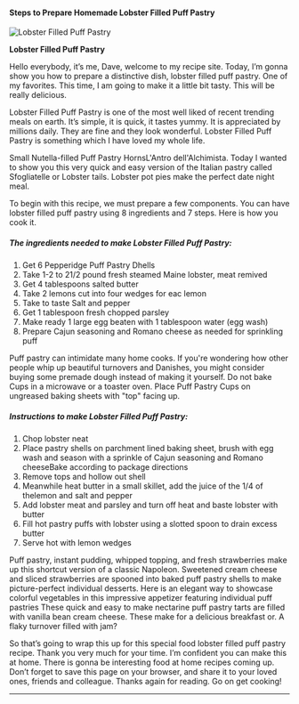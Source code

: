             

#### Steps to Prepare Homemade Lobster Filled Puff Pastry

![Lobster Filled Puff Pastry](https://img-global.cpcdn.com/recipes/e2bf545ac60b585c/751x532cq70/lobster-filled-puff-pastry-recipe-main-photo.jpg)

**Lobster Filled Puff Pastry**

Hello everybody, it’s me, Dave, welcome to my recipe site. Today, I’m gonna show you how to prepare a distinctive dish, lobster filled puff pastry. One of my favorites. This time, I am going to make it a little bit tasty. This will be really delicious.

Lobster Filled Puff Pastry is one of the most well liked of recent trending meals on earth. It’s simple, it is quick, it tastes yummy. It is appreciated by millions daily. They are fine and they look wonderful. Lobster Filled Puff Pastry is something which I have loved my whole life.

Small Nutella-filled Puff Pastry HornsL'Antro dell'Alchimista. Today I wanted to show you this very quick and easy version of the Italian pastry called Sfogliatelle or Lobster tails. Lobster pot pies make the perfect date night meal.

To begin with this recipe, we must prepare a few components. You can have lobster filled puff pastry using 8 ingredients and 7 steps. Here is how you cook it.

##### The ingredients needed to make Lobster Filled Puff Pastry:

1.  Get 6 Pepperidge Puff Pastry Dhells
2.  Take 1-2 to 21/2 pound fresh steamed Maine lobster, meat remived
3.  Get 4 tablespoons salted butter
4.  Take 2 lemons cut into four wedges for eac lemon
5.  Take to taste Salt and pepper
6.  Get 1 tablespoon fresh chopped parsley
7.  Make ready 1 large egg beaten with 1 tablespoon water (egg wash)
8.  Prepare Cajun seasoning and Romano cheese as needed for sprinkling puff

Puff pastry can intimidate many home cooks. If you're wondering how other people whip up beautiful turnovers and Danishes, you might consider buying some premade dough instead of making it yourself. Do not bake Cups in a microwave or a toaster oven. Place Puff Pastry Cups on ungreased baking sheets with "top" facing up.

##### Instructions to make Lobster Filled Puff Pastry:

1.  Chop lobster neat
2.  Place pastry shells on parchment lined baking sheet, brush with egg wash and season with a sprinkle of Cajun seasoning and Romano cheeseBake according to package directions
3.  Remove tops and hollow out shell
4.  Meanwhile heat butter in a small skillet, add the juice of the 1/4 of thelemon and salt and pepper
5.  Add lobster meat and parsley and turn off heat and baste lobster with butter
6.  Fill hot pastry puffs with lobster using a slotted spoon to drain excess butter
7.  Serve hot with lemon wedges

Puff pastry, instant pudding, whipped topping, and fresh strawberries make up this shortcut version of a classic Napoleon. Sweetened cream cheese and sliced strawberries are spooned into baked puff pastry shells to make picture-perfect individual desserts. Here is an elegant way to showcase colorful vegetables in this impressive appetizer featuring individual puff pastries These quick and easy to make nectarine puff pastry tarts are filled with vanilla bean cream cheese. These make for a delicious breakfast or. A flaky turnover filled with jam?

So that’s going to wrap this up for this special food lobster filled puff pastry recipe. Thank you very much for your time. I’m confident you can make this at home. There is gonna be interesting food at home recipes coming up. Don’t forget to save this page on your browser, and share it to your loved ones, friends and colleague. Thanks again for reading. Go on get cooking!

* * *